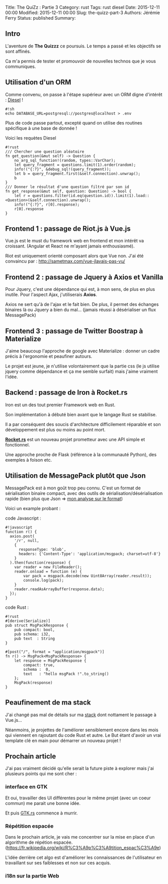 Title: The QuiZz : Partie 3
Category: rust
Tags: rust diesel
Date: 2015-12-11 00:00
Modified: 2015-12-11 00:00
Slug: the-quizz-part-3
Authors: Jérémie Ferry
Status: published
Summary:

## Intro

L'aventure de **The Quizzz** ce poursuis.
Le temps a passé et les objectifs se sont affinés.

Ca m'a permis de tester et promouvoir de nouvelles technos que je vous communiques.

## Utilisation d'un ORM

Comme convenu, on passe à l'étape supérieur avec un ORM digne d'intérêt : [Diesel](http://diesel.rs/) !

    #!sh
    echo DATABASE_URL=postgresql://postgres@localhost > .env

Plus de code passe partout, excepté quand on utilise des routines spécifique à une base de donnée !

Voici les requètes Diesel

    #!rust
    /// Chercher une question aléatoire
    fn get_question(&mut self) -> Question {
        no_arg_sql_function!(random, types::VarChar);
        let query_fragment = questions.limit(1).order(random);
        info!("{:?}", &debug_sql!(query_fragment));
        let b = query_fragment.first(&self.connection).unwrap();
        b
    }
    /// Donner le résultat d'une question filtré par son id
    fn get_response(&mut self, question: Question) -> bool {
        let r = questions.filter(id.eq(question.id)).limit(1).load::<Question>(&self.connection).unwrap();
        info!("{:?}", r[0].response);
        r[0].response
    }


## Frontend 1 : passage de Riot.js à Vue.js

Vue.js est le must du framework web en frontend et mon intérêt va croissant.
(Angular et React ne m'ayant jamais enthousiasmé).

Riot est uniquement orienté composant alors que Vue non.
J'ai été convaincu par : http://sametmax.com/vue-jlavais-pas-vu/

## Frontend 2 : passage de Jquery à Axios et Vanilla

Pour Jquery, c'est une dépendance qui est, à mon sens, de plus en plus inutile.
Pour l'aspect Ajax, j'utiliserais **Axios**.

Axios ne sert qu'à de l'ajax et le fait bien. De plus, il permet des échanges binaires là ou Jquery a bien du mal... (jamais réussi à désérialiser un flux MessagePack)

## Frontend 3 : passage de Twitter Boostrap à Materialize

J'aime beaucoup l'approche de google avec Materialize : donner un cadre précis à l'ergonomie et peaufiner autours.

Le projet est jeune, je n'utilise volontairement que la partie css (le js utilise jquery comme dépendance et ça me semble surfait) mais j'aime vraiment l'idée.

## Backend : passage de Iron à Rocket.rs

Iron est un des tout premier Framework web en Rust.

Son implémentation à débuté bien avant que le langage Rust se stabilise.

Il a par conséquent des soucis d'architecture difficilement réparable et son développement est plus ou moins au point mort.

**[Rocket.rs](https://rocket.rs/)** est un nouveau projet prometteur avec une API simple et fonctionnel.

Une approche proche de Flask (référence à la communauté Python), des exemples à foison etc.

## Utilisation de MessagePack plutôt que Json

MessagePack est à mon goût trop peu connu.
C'est un format de sérialisation binaire compact, avec des outils de sérialisation/désérialisation rapide (bien plus que Json => [mon analyse sur le format](./ce-nest-quun-au-revoir-json.html)) 

Voici un example probant :

code Javascript :

    #!javascript
    function r() {
      axios.post(
        '/r', null,
        {
          responseType: 'blob',
          headers: {'Content-Type': 'application/msgpack; charset=utf-8'}
        }
      ).then(function(response) {
        var reader = new FileReader();
        reader.onload = function (e) {
            var pack = msgpack.decode(new Uint8Array(reader.result));
            console.log(pack);
        }
        reader.readAsArrayBuffer(response.data);
      });
    }

code Rust :

    #!rust
    #[derive(Serialize)]
    pub struct MsgPackResponse {
        pub compact: bool,
        pub schema: i32,
        pub text  : String
    }
    
    #[post("/", format = "application/msgpack")]
    fn r() -> MsgPack<MsgPackResponse> {
        let response = MsgPackResponse {
            compact: true,
            schema :  0,
            text   : "hello msgPack !".to_string()
        };
        MsgPack(response)
    }

## Peaufinement de ma stack

J'ai changé pas mal de détails sur ma [stack](stack-frontend.html) dont nottament le passage à Vue.js...

Néanmoins, je projettes de l'améliorer sensiblement encore dans les mois qui viennent en rajoutant du code Rust et autre.
Le But étant d'avoir un vrai template clé en main pour démarrer un nouveau projet !

## Prochain article

 J'ai pas vraiment décidé qu'elle serait la future piste à explorer mais j'ai plusieurs points qui me sont cher :

### interface en GTK

Et oui, travailler des UI différentes pour le même projet (avec un coeur commun) me parait une bonne idée.

Et puis [GTK.rs](http://gtk-rs.org/) commence à murrir.

### Répétition espacée

Dans le prochain article, je vais me concentrer sur la mise en place d'un algorithme de répétion espacée.
(https://fr.wikipedia.org/wiki/R%C3%A9p%C3%A9tition_espac%C3%A9e)

L'idée derrière cet algo est d'améliorer les connaissances de l'utilisateur en travaillant sur ses faiblesses et non sur ces acquis.

### i18n sur la partie Web
